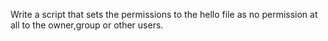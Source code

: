Write a script that sets the permissions to the hello file as no permission at all to the owner,group or other users.
